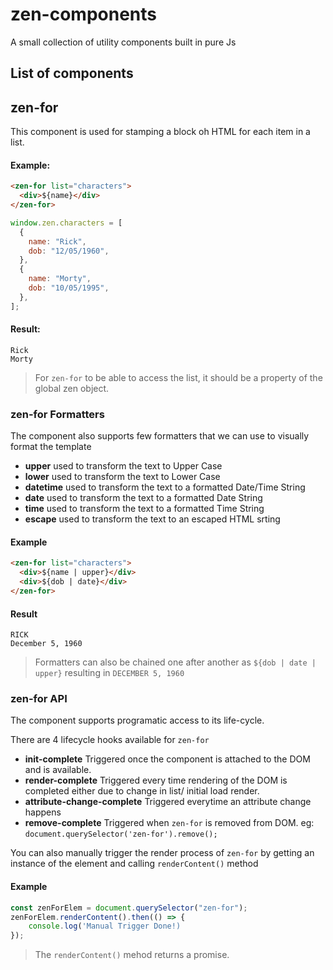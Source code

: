 # zen-components

A small collection of utility components built in pure Js

## List of components

## zen-for

This component is used for stamping a block oh HTML for each item in a list.

#### Example:

```html
<zen-for list="characters">
  <div>${name}</div>
</zen-for>
```

```js
window.zen.characters = [
  {
    name: "Rick",
    dob: "12/05/1960",
  },
  {
    name: "Morty",
    dob: "10/05/1995",
  },
];
```

#### Result:

```
Rick
Morty
```

> For `zen-for` to be able to access the list, it should be a property of the global zen object.

### zen-for Formatters

The component also supports few formatters that we can use to visually format the template

- **upper** used to transform the text to Upper Case
- **lower** used to transform the text to Lower Case
- **datetime** used to transform the text to a formatted Date/Time String
- **date** used to transform the text to a formatted Date String
- **time** used to transform the text to a formatted Time String
- **escape** used to transform the text to an escaped HTML srting

#### Example

```html
<zen-for list="characters">
  <div>${name | upper}</div>
  <div>${dob | date}</div>
</zen-for>
```

#### Result

```
RICK
December 5, 1960
```

> Formatters can also be chained one after another as `${dob | date | upper}` resulting in `DECEMBER 5, 1960`

### zen-for API

The component supports programatic access to its life-cycle.

There are 4 lifecycle hooks available for `zen-for`

- **init-complete** Triggered once the component is attached to the DOM and is available.
- **render-complete** Triggered every time rendering of the DOM is completed either due to change in list/ initial load render.
- **attribute-change-complete** Triggered everytime an attribute change happens
- **remove-complete** Triggered when `zen-for` is removed from DOM. eg: `document.querySelector('zen-for').remove();`

You can also manually trigger the render process of `zen-for` by getting an instance of the element and calling `renderContent()` method

#### Example

```js
const zenForElem = document.querySelector("zen-for");
zenForElem.renderContent().then(() => {
    console.log('Manual Trigger Done!)
});
```

> The `renderContent()` mehod returns a promise.
